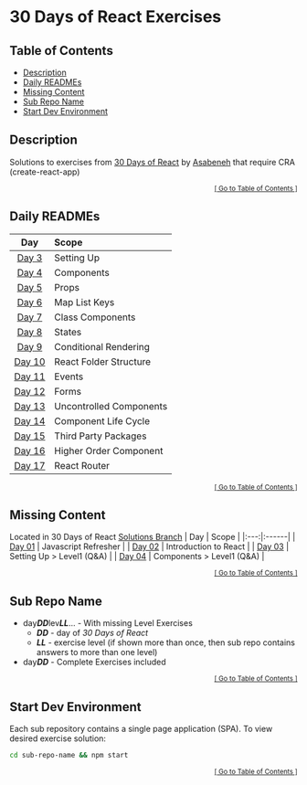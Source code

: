 <!-- omit in toc -->
# 30 Days of React Exercises

<!-- omit in toc -->
## Table of Contents
- [Description](#description)
- [Daily READMEs](#daily-readmes)
- [Missing Content](#missing-content)
- [Sub Repo Name](#sub-repo-name)
- [Start Dev Environment](#start-dev-environment)

## Description
Solutions to exercises from [30 Days of React](https://github.com/Asabeneh/30-Days-Of-React) by [Asabeneh](https://github.com/Asabeneh) that require CRA (create-react-app)

<div align="right"><sub><a href="#table-of-contents">[ Go to Table of Contents ]</a></sub></div>

## Daily READMEs
|                   Day                    | Scope                   |
| :--------------------------------------: | :---------------------- |
| [Day 3](./day03lev0203/README.md#readme) | Setting Up              |
| [Day 4](./day04lev0203/README.md#readme) | Components              |
|    [Day 5](./day05/README.md#readme)     | Props                   |
|    [Day 6](./day06/README.md#readme)     | Map List Keys           |
|    [Day 7](./day07/README.md#readme)     | Class Components        |
|    [Day 8](./day08/README.md#readme)     | States                  |
|    [Day 9](./day09/README.md#readme)     | Conditional Rendering   |
|    [Day 10](./day10/README.md#readme)    | React Folder Structure  |
|    [Day 11](./day11/README.md#readme)    | Events                  |
|    [Day 12](./day12/README.md#readme)    | Forms                   |
|    [Day 13](./day13/README.md#readme)    | Uncontrolled Components |
|    [Day 14](./day14/README.md#readme)    | Component Life Cycle    |
|    [Day 15](./day15/README.md#readme)    | Third Party Packages    |
|    [Day 16](./day16/README.md#readme)    | Higher Order Component  |
|    [Day 17](./day17/README.md#readme)    | React Router            |

<div align="right"><sub><a href="#table-of-contents">[ Go to Table of Contents ]</a></sub></div>

## Missing Content
Located in 30 Days of React [Solutions Branch](https://github.com/idesmar/30-Days-Of-React/tree/exercise-solutions/solutions)
| Day | Scope |
|:---:|:------|
| [Day 01](https://github.com/idesmar/30-Days-Of-React/tree/exercise-solutions/solutions/day-01) | Javascript Refresher |
| [Day 02](https://github.com/idesmar/30-Days-Of-React/blob/exercise-solutions/solutions/day-02/exercise/answers.js) | Introduction to React |
| [Day 03](https://github.com/idesmar/30-Days-Of-React/blob/exercise-solutions/solutions/day-03/level1.js) | Setting Up > Level1 (Q&A) |
| [Day 04](https://github.com/idesmar/30-Days-Of-React/blob/exercise-solutions/solutions/day-04/level1.js) | Components > Level1 (Q&A) |

<div align="right"><sub><a href="#table-of-contents">[ Go to Table of Contents ]</a></sub></div>

## Sub Repo Name
* day***DD***lev***LL***... - With missing Level Exercises
  * ***DD*** - day of *30 Days of React*
  * ***LL*** - exercise level (if shown more than once, then sub repo contains answers to more than one level)
* day***DD*** - Complete Exercises included

<div align="right"><sub><a href="#table-of-contents">[ Go to Table of Contents ]</a></sub></div>

## Start Dev Environment
Each sub repository contains a single page application (SPA). To view desired exercise solution:
```bash
cd sub-repo-name && npm start
```
<div align="right"><sub><a href="#table-of-contents">[ Go to Table of Contents ]</a></sub></div>
